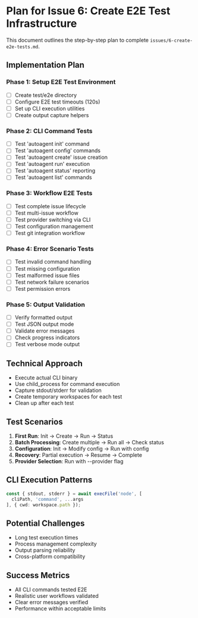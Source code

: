 # Plan for Issue 6: Create E2E Test Infrastructure

This document outlines the step-by-step plan to complete `issues/6-create-e2e-tests.md`.

## Implementation Plan

### Phase 1: Setup E2E Test Environment
- [ ] Create test/e2e directory
- [ ] Configure E2E test timeouts (120s)
- [ ] Set up CLI execution utilities
- [ ] Create output capture helpers

### Phase 2: CLI Command Tests
- [ ] Test 'autoagent init' command
- [ ] Test 'autoagent config' commands
- [ ] Test 'autoagent create' issue creation
- [ ] Test 'autoagent run' execution
- [ ] Test 'autoagent status' reporting
- [ ] Test 'autoagent list' commands

### Phase 3: Workflow E2E Tests
- [ ] Test complete issue lifecycle
- [ ] Test multi-issue workflow
- [ ] Test provider switching via CLI
- [ ] Test configuration management
- [ ] Test git integration workflow

### Phase 4: Error Scenario Tests
- [ ] Test invalid command handling
- [ ] Test missing configuration
- [ ] Test malformed issue files
- [ ] Test network failure scenarios
- [ ] Test permission errors

### Phase 5: Output Validation
- [ ] Verify formatted output
- [ ] Test JSON output mode
- [ ] Validate error messages
- [ ] Check progress indicators
- [ ] Test verbose mode output

## Technical Approach
- Execute actual CLI binary
- Use child_process for command execution
- Capture stdout/stderr for validation
- Create temporary workspaces for each test
- Clean up after each test

## Test Scenarios
1. **First Run**: Init → Create → Run → Status
2. **Batch Processing**: Create multiple → Run all → Check status
3. **Configuration**: Init → Modify config → Run with config
4. **Recovery**: Partial execution → Resume → Complete
5. **Provider Selection**: Run with --provider flag

## CLI Execution Patterns
```typescript
const { stdout, stderr } = await execFile('node', [
  cliPath, 'command', ...args
], { cwd: workspace.path });
```

## Potential Challenges
- Long test execution times
- Process management complexity
- Output parsing reliability
- Cross-platform compatibility

## Success Metrics
- All CLI commands tested E2E
- Realistic user workflows validated
- Clear error messages verified
- Performance within acceptable limits